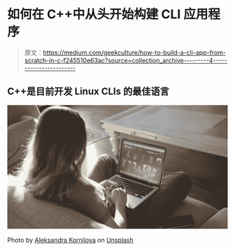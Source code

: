 # 如何在 C++中从头开始构建 CLI 应用程序

> 原文：<https://medium.com/geekculture/how-to-build-a-cli-app-from-scratch-in-c-f245510e63ac?source=collection_archive---------4----------------------->

## C++是目前开发 Linux CLIs 的最佳语言

![](img/71baa90e93919240dfbd1b49bfb476df.png)

Photo by [Aleksandra Kornilova](https://unsplash.com/@foxy_mouse?utm_source=medium&utm_medium=referral) on [Unsplash](https://unsplash.com?utm_source=medium&utm_medium=referral)